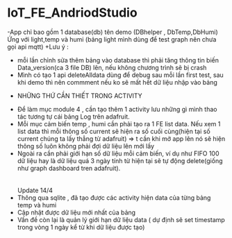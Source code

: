 # IoT_FE_AndriodStudio
-App chỉ bao gồm 1 database(db) tên demo (DBhelper , DbTemp,DbHumi) Ứng với light,temp và humi (bảng light mình dùng để test graph nên chưa gọi api mqtt)
+Lưu ý :
- mỗi lần chỉnh sửa thêm bảng vào database thì phải tăng thông tin biến Data_version(ca 3 file DB) lên, nếu không chương trình sẽ bị crash
- Mình có tạo 1 api deleteAlldata dùng để debug sau mỗi lần first test, sau khi demo thì nên commment nếu ko sẽ mất hết dữ liệu nhập vào bảng
* NHỮNG THỨ CẦN THIẾT TRONG ACTIVITY
- Để làm mục module 4 , cần tạo thêm 1 activity lưu những gì mình thao tác tương tự cái bảng Log trên adafruit.
- Mỗi mục cảm biến temp , humi cần phải tạo ra 1 FE list data. Nếu xem 1 list data thì mỗi thông số current sẽ hiện ra số cuối cùng(hiện tại số current chúng ta lấy thẳng từ adafruit) => t cần khi mở app lên nó sẽ hiện thông số luôn không phải đợi dữ liệu lên mới lấy
- Ngoài ra cần phải giới hạn số dữ liệu  mỗi cảm biến, ví dụ như FIFO 100 dữ liệu hay là dữ liệu quá 3 ngày tính từ hiện tại sẽ tự động delete(giống như graph dashboard tren adafruit).
</br></br></br>
Update 14/4 </br>
- Thông qua sqlite , đã tạo được các activity hiện data của từng bảng temp và humi
- Cập nhật được dữ liệu mới nhất của bảng
- Vấn đề còn lại là quản lý giới hạn dữ liệu data ( dự định sẽ set timestamp trong vòng 1 ngày kể từ khi dữ liệu được tạo)
